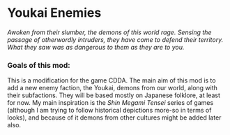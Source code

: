 # Youkai Enemies
*Awoken from their slumber, the demons of this world rage. Sensing the passage of otherwordly intruders, they have come to defend their territory. What they saw was as dangerous to them as they are to you.*

### Goals of this mod:

This is a modification for the game CDDA. The main aim of this mod is to add a new enemy faction, the Youkai, demons from our world, along with their subfactions. 
They will be based mostly on Japanese folklore, at least for now. My main inspiration is the *Shin Megami Tensei* series of games (although I am trying to follow historical depictions more-so in terms of looks), and because of it demons from other cultures might be added later also.
